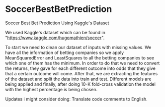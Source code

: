 # SoccerBestBetPrediction
Soccer Best Bet Prediction Using Kaggle's Dataset

We used Kaggle's dataset which can be found in "https://www.kaggle.com/hugomathien/soccer".

To start we need to clean our dataset of inputs with missing values. We have all the information of betting companies so we apply
MeanSquaredError and LeastSquares to all the betting companies to see which one of them has the minimum. In order to do that we need to convert the returns, they gave for each different outcome into odds that they give that a certain outcome will come. After that, we are extracting the features of the dataset and split the data into train and test. Different models are being applied and finally, after doing 10-K fold-cross validation the model with the highest percentage is being chosen.

Updates i might consider doing:
Translate code comments to English.
